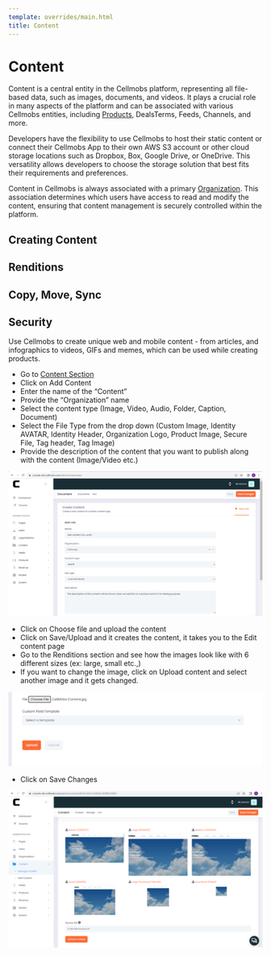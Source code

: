 ```yaml
---
template: overrides/main.html
title: Content
---
```


# Content

Content is a central entity in the Cellmobs platform, representing all file-based data, such as images, documents, and videos. It plays a crucial role in many aspects of the platform and can be associated with various Cellmobs entities, including [Products](/app-console/manage-products), DealsTerms, Feeds, Channels, and more.

Developers have the flexibility to use Cellmobs to host their static content or connect their Cellmobs App to their own AWS S3 account or other cloud storage locations such as Dropbox, Box, Google Drive, or OneDrive. This versatility allows developers to choose the storage solution that best fits their requirements and preferences.

Content in Cellmobs is always associated with a primary [Organization](/app-console/manage-organizations). This association determines which users have access to read and modify the content, ensuring that content management is securely controlled within the platform.


## Creating Content

## Renditions

## Copy, Move, Sync

## Security  



Use Cellmobs to create unique web and mobile content - from articles, and infographics to videos, GIFs and memes, which can be used while creating products.


- Go to [Content Section](https://console.cellmobs.com/admin/content/list)
- Click on Add Content 
- Enter the name of the “Content”  
- Provide the “Organization” name 
- Select the content type (Image, Video, Audio, Folder, Caption, Document) 
- Select the File Type from the drop down (Custom Image, Identity AVATAR, Identity Header, Organization Logo, Product Image, Secure File, Tag header, Tag Image) 
- Provide the description of the content that you want to publish along with the content (Image/Video etc.)
    <figure markdown>
[![Admin Content 1]][Admin Content 1]
    </figure>
- Click on Choose file and upload the content  
- Click on Save/Upload and it creates the content, it takes you to the Edit content page 
- Go to the Renditions section and see how the images look like with 6 different sizes (ex: large, small etc.,) 
- If you want to change the image, click on Upload content and select another image and it gets changed. 
    <figure markdown>
[![Admin Content 2]][Admin Content 2]
    </figure>
- Click on Save Changes 
    <figure markdown>
[![Admin Content 3]][Admin Content 3]
    </figure>


[Admin Content 1]: ../assets/screenshots/admin/admin-content-1.png
[Admin Content 2]: ../assets/screenshots/admin/admin-content-2.png
[Admin Content 3]: ../assets/screenshots/admin/admin-content-3.png


